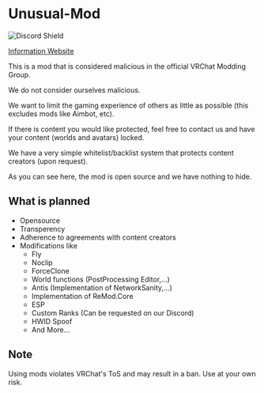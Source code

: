 # Unusual-Mod

![Discord Shield](https://discordapp.com/api/guilds/967152468318363689/widget.png?style=shield)

[Information Website](https://forum.not90hz.repl.co/unusualmodinfo.html)

This is a mod that is considered malicious in the official VRChat Modding Group.

We do not consider ourselves malicious. 

We want to limit the gaming experience of others as little as possible (this excludes mods like Aimbot, etc).

If there is content you would like protected, feel free to contact us and have your content (worlds and avatars) locked.

We have a very simple whitelist/backlist system that protects content creators (upon request).

As you can see here, the mod is open source and we have nothing to hide.

## What is planned

- Opensource
- Transperency
- Adherence to agreements with content creators
- Modifications like
  - Fly
  - Noclip
  - ForceClone
  - World functions (PostProcessing Editor,...)
  - Antis (Implementation of NetworkSanity,...)
  - Implementation of ReMod.Core
  - ESP
  - Custom Ranks (Can be requested on our Discord)
  - HWID Spoof
  - And More...

## Note
Using mods violates VRChat's ToS and may result in a ban. Use at your own risk.
